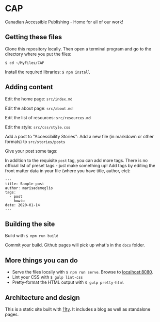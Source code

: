 # CAP
Canadian Accessible Publishing - Home for all of our work!

## Getting these files

Clone this repository locally. Then open a terminal program and go to the directory where you put the files:

`$ cd ~/MyFiles/CAP`

Install the required libraries:
`$ npm install`

## Adding content

Edit the home page: `src/index.md`

Edit the about page: `src/about.md`

Edit the list of resources: `src/resources.md`

Edit the style: `src/css/style.css`

Add a post to "Accessibility Stories": Add a new file (in markdown or other formats) to `src/stories/posts`

Give your post some tags: 

In addition to the requisite `post` tag, you can add more tags. There is no official list of preset tags - just make something up! Add tags by editing the front matter data in your file (where you have title, author, etc):

```
---
title: Sample post
author: marisademeglio
tags:
  - post
  - howto
date: 2020-01-14
---
```



## Building the site

Build with `$ npm run build`

Commit your build. Github pages will pick up what's in the `docs` folder.

## More things you can do

* Serve the files locally with `$ npm run serve`. Browse to [localhost:8080](http://localhost:8080).
* Lint your CSS with `$ gulp lint-css`
* Pretty-format the HTML output with `$ gulp pretty-html`

## Architecture and design

This is a static site built with [11ty](http://11ty.io). It includes a blog as well as standalone pages.


